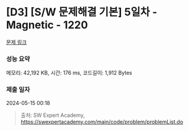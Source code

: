 # [D3] [S/W 문제해결 기본] 5일차 - Magnetic - 1220 

[문제 링크](https://swexpertacademy.com/main/code/problem/problemDetail.do?contestProbId=AV14hwZqABsCFAYD) 

### 성능 요약

메모리: 42,192 KB, 시간: 176 ms, 코드길이: 1,912 Bytes

### 제출 일자

2024-05-15 00:18



> 출처: SW Expert Academy, https://swexpertacademy.com/main/code/problem/problemList.do